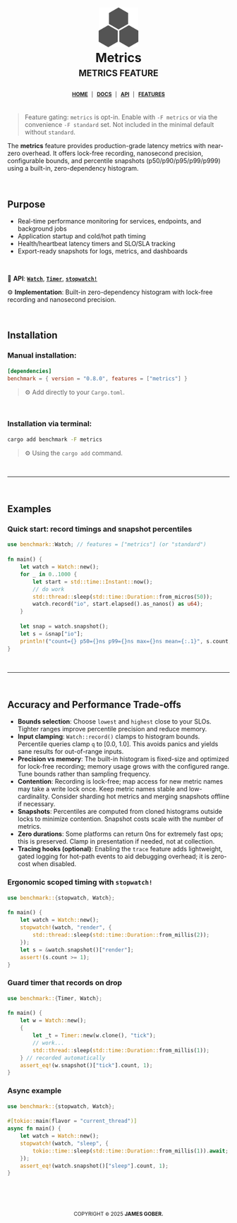 <h1 align="center">
    <img width="90px" height="auto" src="https://raw.githubusercontent.com/jamesgober/jamesgober/main/media/icons/hexagon-3.svg" alt="Triple Hexagon">
    <br><b>Metrics</b><br>
    <sub><sup>
        METRICS FEATURE
    </sup></sub>
</h1>
<div align="center">
    <sup>
    <a href="../../README.md" title="Project Home"><b>HOME</b></a>
    <span>&nbsp;│&nbsp;</span>
    <a href="../README.md" title="Project Documentation"><b>DOCS</b></a>
    <span>&nbsp;│&nbsp;</span>
    <a href="../API.md" title="API Reference"><b>API</b></a>
    <span>&nbsp;│&nbsp;</span>
    <a href="./README.md" title="Feature Flags"><b>FEATURES</b></a>
    </sup>
</div>

<br>

> Feature gating: `metrics` is opt-in. Enable with `-F metrics` or via the convenience `-F standard` set. Not included in the minimal default without `standard`.

<p>
The <b>metrics</b> feature provides production-grade latency metrics with near-zero overhead. It offers lock-free recording, nanosecond precision, configurable bounds, and percentile snapshots (p50/p90/p95/p99/p999) using a built-in, zero-dependency histogram.
</p>

<br>

## Purpose
- Real-time performance monitoring for services, endpoints, and background jobs
- Application startup and cold/hot path timing
- Health/heartbeat latency timers and SLO/SLA tracking
- Export-ready snapshots for logs, metrics, and dashboards

<br>

🧩 **API**: 
[**`Watch`**](../API.md#watch),
[**`Timer`**](../API.md#timer),
[**`stopwatch!`**](../API.md#stopwatch)

⚙️ **Implementation**: Built-in zero-dependency histogram with lock-free recording and nanosecond precision.

<br>

## Installation


### Manual installation:
```toml
[dependencies]
benchmark = { version = "0.8.0", features = ["metrics"] }
```
> ⚙️ Add directly to your `Cargo.toml`.

<br>

### Installation via terminal:
```bash
cargo add benchmark -F metrics
```
> ⚙️ Using the `cargo add` command.

<br>
<hr>
<br>

## Examples

### Quick start: record timings and snapshot percentiles
```rust
use benchmark::Watch; // features = ["metrics"] (or "standard")

fn main() {
    let watch = Watch::new();
    for _ in 0..1000 {
        let start = std::time::Instant::now();
        // do work
        std::thread::sleep(std::time::Duration::from_micros(50));
        watch.record("io", start.elapsed().as_nanos() as u64);
    }

    let snap = watch.snapshot();
    let s = &snap["io"];
    println!("count={} p50={}ns p99={}ns max={}ns mean={:.1}", s.count, s.p50, s.p99, s.max, s.mean);
}
```

<br>
<hr>
<br>

## Accuracy and Performance Trade-offs

- **Bounds selection**: Choose `lowest` and `highest` close to your SLOs. Tighter ranges improve percentile precision and reduce memory.
- **Input clamping**: `Watch::record()` clamps to histogram bounds. Percentile queries clamp `q` to [0.0, 1.0]. This avoids panics and yields sane results for out-of-range inputs.
- **Precision vs memory**: The built-in histogram is fixed-size and optimized for lock-free recording; memory usage grows with the configured range. Tune bounds rather than sampling frequency.
- **Contention**: Recording is lock-free; map access for new metric names may take a write lock once. Keep metric names stable and low-cardinality. Consider sharding hot metrics and merging snapshots offline if necessary.
- **Snapshots**: Percentiles are computed from cloned histograms outside locks to minimize contention. Snapshot costs scale with the number of metrics.
- **Zero durations**: Some platforms can return 0ns for extremely fast ops; this is preserved. Clamp in presentation if needed, not at collection.
- **Tracing hooks (optional)**: Enabling the `trace` feature adds lightweight, gated logging for hot-path events to aid debugging overhead; it is zero-cost when disabled.

### Ergonomic scoped timing with `stopwatch!`
```rust
use benchmark::{stopwatch, Watch};

fn main() {
    let watch = Watch::new();
    stopwatch!(watch, "render", {
        std::thread::sleep(std::time::Duration::from_millis(2));
    });
    let s = &watch.snapshot()["render"];
    assert!(s.count >= 1);
}
```

### Guard timer that records on drop
```rust
use benchmark::{Timer, Watch};

fn main() {
    let w = Watch::new();
    {
        let _t = Timer::new(w.clone(), "tick");
        // work...
        std::thread::sleep(std::time::Duration::from_millis(1));
    } // recorded automatically
    assert_eq!(w.snapshot()["tick"].count, 1);
}
```

### Async example
```rust
use benchmark::{stopwatch, Watch};

#[tokio::main(flavor = "current_thread")]
async fn main() {
    let watch = Watch::new();
    stopwatch!(watch, "sleep", {
        tokio::time::sleep(std::time::Duration::from_millis(1)).await;
    });
    assert_eq!(watch.snapshot()["sleep"].count, 1);
}
```









<br>

<!--
:: COPYRIGHT
============================================================================ -->
<div align="center">
  <br>
  <h2></h2>
  <sup>COPYRIGHT <small>&copy;</small> 2025 <strong>JAMES GOBER.</strong></sup>
</div>